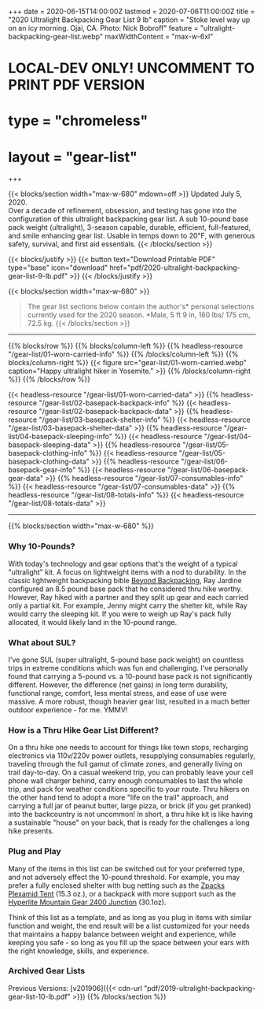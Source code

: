 +++
date = 2020-06-15T14:00:00Z
lastmod = 2020-07-06T11:00:00Z
title = "2020 Ultralight Backpacking Gear List 9 lb"
caption = "Stoke level way up on an icy morning. Ojai, CA. Photo: Nick Bobroff"
feature = "ultralight-backpacking-gear-list.webp"
maxWidthContent = "max-w-6xl"

# LOCAL-DEV ONLY! UNCOMMENT TO PRINT PDF VERSION
# type = "chromeless"
# layout = "gear-list"
+++

{{< blocks/section width="max-w-680" mdown=off >}}
<time class="text-raven-700" datetime="2020-07-06T11:00:00Z">Updated July 5, 2020.</time>
<br>
<span class="lead">Over a decade of refinement, obsession, and testing has gone into the configuration of this ultralight backpacking gear list. A sub 10-pound base pack weight (ultralight), 3-season capable, durable, efficient, full-featured, and smile enhancing gear list. Usable in temps down to 20&#8457;, with generous safety, survival, and first aid essentials.</span>
{{< /blocks/section >}}

{{< blocks/justify >}}
{{< button text="Download Printable PDF" type="base" icon="download" href="pdf/2020-ultralight-backpacking-gear-list-9-lb.pdf" >}}
{{< /blocks/justify >}}

{{< blocks/section width="max-w-680" >}}
> The gear list sections below contain the author's* personal selections currently used for the 2020 season. *Male, 5 ft 9 in, 160 lbs/ 175 cm, 72.5 kg.
{{< /blocks/section >}}

* * *

{{% blocks/row %}}
{{% blocks/column-left %}}
{{% headless-resource "/gear-list/01-worn-carried-info" %}}
{{% /blocks/column-left %}}
{{% blocks/column-right %}}
{{< figure src="gear-list/01-worn-carried.webp" caption="Happy ultralight hiker in Yosemite." >}}
{{% /blocks/column-right %}}
{{% /blocks/row %}}

{{< headless-resource "/gear-list/01-worn-carried-data" >}}
{{% headless-resource "/gear-list/02-basepack-backpack-info" %}}
{{< headless-resource "/gear-list/02-basepack-backpack-data" >}}
{{% headless-resource "/gear-list/03-basepack-shelter-info" %}}
{{< headless-resource "/gear-list/03-basepack-shelter-data" >}}
{{% headless-resource "/gear-list/04-basepack-sleeping-info" %}}
{{< headless-resource "/gear-list/04-basepack-sleeping-data" >}}
{{% headless-resource "/gear-list/05-basepack-clothing-info" %}}
{{< headless-resource "/gear-list/05-basepack-clothing-data" >}}
{{% headless-resource "/gear-list/06-basepack-gear-info" %}}
{{< headless-resource "/gear-list/06-basepack-gear-data" >}}
{{% headless-resource "/gear-list/07-consumables-info" %}}
{{< headless-resource "/gear-list/07-consumables-data" >}}
{{% headless-resource "/gear-list/08-totals-info" %}}
{{< headless-resource "/gear-list/08-totals-data" >}}

* * *

{{% blocks/section width="max-w-680" %}}
### Why 10-Pounds?

With today's technology and gear options that's the weight of a typical "ultralight" kit. A focus on lightweight items with a nod to durability. In the classic lightweight backpacking bible [Beyond Backpacking](https://www.amazon.com/dp/0963235931/?tag=ltrl-20), Ray Jardine configured an 8.5 pound base pack that he considered thru hike worthy. However, Ray hiked with a partner and they split up gear and each carried only a partial kit. For example, Jenny might carry the shelter kit, while Ray would carry the sleeping kit. If you were to weigh up Ray's pack fully allocated, it would likely land in the 10-pound range.

### What about SUL?

I've gone SUL (super ultralight, 5-pound base pack weight) on countless trips in extreme conditions which was fun and challenging. I've personally found that carrying a 5-pound vs. a 10-pound base pack is not significantly different. However, the difference (net gains) in long term durability, functional range, comfort, less mental stress, and ease of use were massive. A more robust, though heavier gear list, resulted in a much better outdoor experience - for me. YMMV!

### How is a Thru Hike Gear List Different?

On a thru hike one needs to account for things like town stops, recharging electronics via 110v/220v power outlets, resupplying consumables regularly, traveling through the full gamut of climate zones, and generally living on trail day-to-day. On a casual weekend trip, you can probably leave your cell phone wall charger behind, carry enough consumables to last the whole trip, and pack for weather conditions specific to your route. Thru hikers on the other hand tend to adopt a more "life on the trail" approach, and carrying a full jar of peanut butter, large pizza, or brick (if you get pranked) into the backcountry is not uncommon! In short, a thru hike kit is like having a sustainable "house" on your back, that is ready for the challenges a long hike presents.

### Plug and Play

Many of the items in this list can be switched out for your preferred type, and not adversely effect the 10-pound threshold. For example, you may prefer a fully enclosed shelter with bug netting such as the [Zpacks Plexamid Tent](https://zpacks.com/products/plexamid-tent?aff=37) (15.3 oz.), or a backpack with more support such as the [Hyperlite Mountain Gear 2400 Junction](https://www.avantlink.com/click.php?tt=pl&ti=3502&pw=149605&mi=13582&pt=3&pri=340) (30.1oz).

Think of this list as a template, and as long as you plug in items with similar function and weight, the end result will be a list customized for your needs that maintains a happy balance between weight and experience, while keeping you safe - so long as you fill up the space between your ears with the right knowledge, skills, and experience.

### Archived Gear Lists

Previous Versions: [v201906]({{< cdn-url "pdf/2019-ultralight-backpacking-gear-list-10-lb.pdf" >}})
{{% /blocks/section %}}
